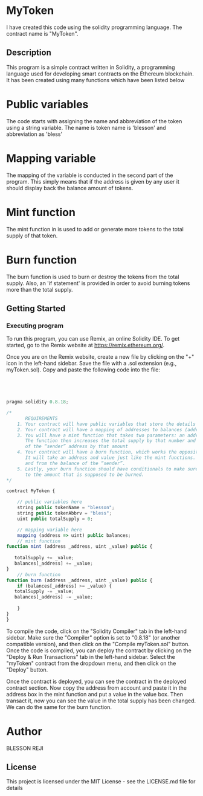 # MyToken
I have created this code using the solidity programming language. The contract name is "MyToken".

## Description

This program is a simple contract written in Solidity, a programming language used for developing smart contracts on the Ethereum blockchain. It has been created using many functions which have been listed below
# Public variables
The code starts with assigning the name and abbreviation of the token using a string variable. The  name is token name is  'blesson' and abbreviation as 'bless'
# Mapping variable
The mapping of the variable is conducted in the second part of the program. This simply means that if the address is given by any user it should display back the balance amount of tokens.
# Mint function
The mint function in is used to add or generate more tokens to the total supply of that token.
# Burn function
The burn function is used to burn or destroy the tokens from the total supply. Also, an 'if statement' is provided in order to avoid burning tokens more than the total supply. 

## Getting Started

### Executing program

To run this program, you can use Remix, an online Solidity IDE. To get started, go to the Remix website at https://remix.ethereum.org/.

Once you are on the Remix website, create a new file by clicking on the "+" icon in the left-hand sidebar. Save the file with a .sol extension (e.g., myToken.sol). Copy and paste the following code into the file:

```javascript




pragma solidity 0.8.18;

/*
       REQUIREMENTS
    1. Your contract will have public variables that store the details about your coin (Token Name, Token Abbrv., Total Supply)
    2. Your contract will have a mapping of addresses to balances (address => uint)
    3. You will have a mint function that takes two parameters: an address and a value. 
       The function then increases the total supply by that number and increases the balance 
       of the “sender” address by that amount
    4. Your contract will have a burn function, which works the opposite of the mint function, as it will destroy tokens. 
       It will take an address and value just like the mint functions. It will then deduct the value from the total supply 
       and from the balance of the “sender”.
    5. Lastly, your burn function should have conditionals to make sure the balance of "sender" is greater than or equal 
       to the amount that is supposed to be burned.
*/

contract MyToken {

    // public variables here
    string public tokenName = "blesson";
    string public tokenAbbrv = "bless";
    uint public totalSupply = 0;

    // mapping variable here
    mapping (address => uint) public balances;
    // mint function
function mint (address _address, uint _value) public {
    
   totalSupply += _value;
   balances[_address] += _value;
}
    // burn function
function burn (address _address, uint _value) public {
    if (balances[_address] >= _value) {
   totalSupply -= _value;
   balances[_address] -= _value;
  
    }
}
}
```
To compile the code, click on the "Solidity Compiler" tab in the left-hand sidebar. Make sure the "Compiler" option is set to "0.8.18" (or another compatible version), and then click on the "Compile myToken.sol" button.
Once the code is compiled, you can deploy the contract by clicking on the "Deploy & Run Transactions" tab in the left-hand sidebar. Select the "myToken" contract from the dropdown menu, and then click on the "Deploy" button.

Once the contract is deployed, you can see the contract in the deployed contract section. Now copy the address from account and paste it in the address box in the mint function and put a value in the value box. Then transact it, now you can see the value in the total supply has been changed. We can do the same for the burn function.
# Author
BLESSON REJI


## License

This project is licensed under the MIT License - see the LICENSE.md file for details
